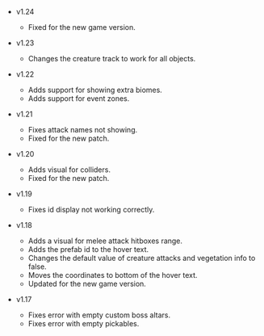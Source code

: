 - v1.24
  - Fixed for the new game version.

- v1.23
  - Changes the creature track to work for all objects.

- v1.22
  - Adds support for showing extra biomes.
  - Adds support for event zones.

- v1.21
  - Fixes attack names not showing.
  - Fixed for the new patch.

- v1.20
  - Adds visual for colliders.
  - Fixed for the new patch.

- v1.19
  - Fixes id display not working correctly.

- v1.18
  - Adds a visual for melee attack hitboxes range.
  - Adds the prefab id to the hover text.
  - Changes the default value of creature attacks and vegetation info to false.
  - Moves the coordinates to bottom of the hover text.
  - Updated for the new game version.

- v1.17
  - Fixes error with empty custom boss altars.
  - Fixes error with empty pickables.
